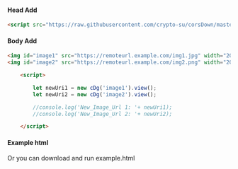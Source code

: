 #### Head Add

```html
<script src="https://raw.githubusercontent.com/crypto-su/corsDown/master/src/cDg-min.js?token=AAZ4NYXE3UDVIPB6RWIEJ7DB26CU4"></script>
```

#### Body Add

```html
<img id="image1" src="https://remoteurl.example.com/img1.jpg" width="200" height="200">
<img id="image2" src="https://remoteurl.example.com/img2.png" width="200" height="200">

    <script>

        let newUri1 = new cDg('image1').view();
        let newUri2 = new cDg('image2').view();

        //console.log('New_Image_Url 1: '+ newUri1);
        //console.log('New_Image_Url 2: '+ newUri2);

    </script>
```

#### Example html
Or you can download and run example.html
    
